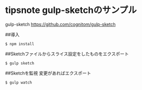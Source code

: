 # tipsnote gulp-sketchのサンプル

gulp-sketch
https://github.com/cognitom/gulp-sketch

##導入

```
$ npm install
```

##Sketchファイルからスライス設定をしたものをエクスポート

```
$ gulp sketch
```

##Sketchを監視 変更があればエクスポート

```
$ gulp watch
```